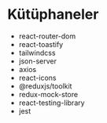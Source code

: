 # Kütüphaneler

- react-router-dom
- react-toastify
- tailwindcss
- json-server
- axios
- react-icons
- @reduxjs/toolkit
- redux-mock-store
- react-testing-library
- jest
